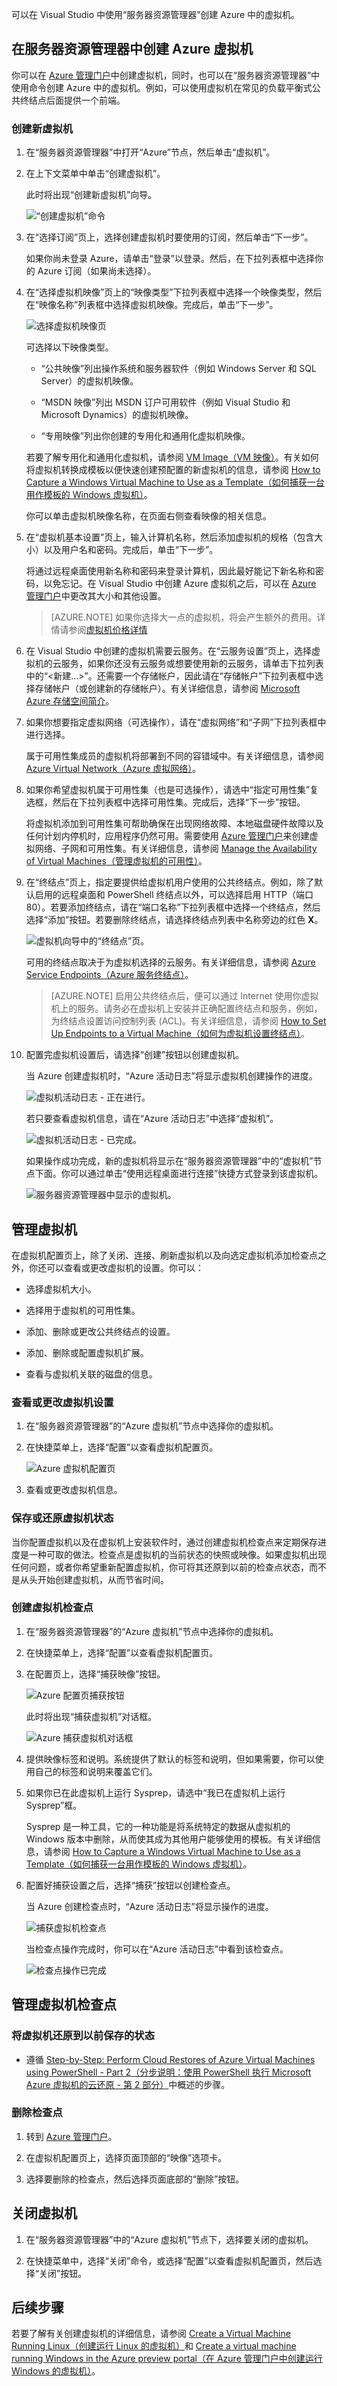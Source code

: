 可以在 Visual Studio 中使用“服务器资源管理器”创建 Azure 中的虚拟机。

## 在服务器资源管理器中创建 Azure 虚拟机

你可以在 [Azure 管理门户](https://manage.windowsazure.cn/)中创建虚拟机，同时，也可以在“服务器资源管理器”中使用命令创建 Azure 中的虚拟机。例如，可以使用虚拟机在常见的负载平衡式公共终结点后面提供一个前端。

### 创建新虚拟机

1. 在“服务器资源管理器”中打开“Azure”节点，然后单击“虚拟机”。

1. 在上下文菜单中单击“创建虚拟机”。

    此时将出现“创建新虚拟机”向导。

    ![“创建虚拟机”命令](./media/virtual-machines-common-classic-create-manage-visual-studio/IC718342.png)

1. 在“选择订阅”页上，选择创建虚拟机时要使用的订阅，然后单击“下一步”。

    如果你尚未登录 Azure，请单击“登录”以登录。然后，在下拉列表框中选择你的 Azure 订阅（如果尚未选择）。

1. 在“选择虚拟机映像”页上的“映像类型”下拉列表框中选择一个映像类型，然后在“映像名称”列表框中选择虚拟机映像。完成后，单击“下一步”。

    ![选择虚拟机映像页](./media/virtual-machines-common-classic-create-manage-visual-studio/IC744137.png)

    可选择以下映像类型。

    - “公共映像”列出操作系统和服务器软件（例如 Windows Server 和 SQL Server）的虚拟机映像。

    - “MSDN 映像”列出 MSDN 订户可用软件（例如 Visual Studio 和 Microsoft Dynamics）的虚拟机映像。

    - “专用映像”列出你创建的专用化和通用化虚拟机映像。

    若要了解专用化和通用化虚拟机，请参阅 [VM Image（VM 映像）](https://azure.microsoft.com/blog/2014/04/14/vm-image-blog-post/)。有关如何将虚拟机转换成模板以便快速创建预配置的新虚拟机的信息，请参阅 [How to Capture a Windows Virtual Machine to Use as a Template（如何捕获一台用作模板的 Windows 虚拟机）](/documentation/articles/virtual-machines-capture-image-windows-server/)。

    你可以单击虚拟机映像名称，在页面右侧查看映像的相关信息。

1. 在“虚拟机基本设置”页上，输入计算机名称，然后添加虚拟机的规格（包含大小）以及用户名和密码。完成后，单击“下一步”。

    将通过远程桌面使用新名称和密码来登录计算机，因此最好能记下新名称和密码，以免忘记。在 Visual Studio 中创建 Azure 虚拟机之后，可以在 [Azure 管理门户](https://manage.windowsazure.cn/)中更改其大小和其他设置。

    >[AZURE.NOTE] 如果你选择大一点的虚拟机，将会产生额外的费用。详情请参阅[虚拟机价格详情](/home/features/virtual-machines/#price)

1. 在 Visual Studio 中创建的虚拟机需要云服务。在“云服务设置”页上，选择虚拟机的云服务，如果你还没有云服务或想要使用新的云服务，请单击下拉列表中的“<新建...>”。还需要一个存储帐户，因此请在“存储帐户”下拉列表框中选择存储帐户（或创建新的存储帐户）。有关详细信息，请参阅 [Microsoft Azure 存储空间简介](/documentation/articles/storage-introduction)。

1. 如果你想要指定虚拟网络（可选操作），请在“虚拟网络”和“子网”下拉列表框中进行选择。

    属于可用性集成员的虚拟机将部署到不同的容错域中。有关详细信息，请参阅 [Azure Virtual Network（Azure 虚拟网络）](/home/features/networking/)。

1. 如果你希望虚拟机属于可用性集（也是可选操作），请选中“指定可用性集”复选框，然后在下拉列表框中选择可用性集。完成后，选择“下一步”按钮。

    将虚拟机添加到可用性集可帮助确保在出现网络故障、本地磁盘硬件故障以及任何计划内停机时，应用程序仍然可用。需要使用 [Azure 管理门户](https://manage.windowsazure.cn/)来创建虚拟网络、子网和可用性集。有关详细信息，请参阅 [Manage the Availability of Virtual Machines（管理虚拟机的可用性）](/documentation/articles/virtual-machines-windows-manage-availability/)。

1. 在“终结点”页上，指定要提供给虚拟机用户使用的公共终结点。例如，除了默认启用的远程桌面和 PowerShell 终结点以外，可以选择启用 HTTP（端口 80）。若要添加终结点，请在“端口名称”下拉列表框中选择一个终结点，然后选择“添加”按钮。若要删除终结点，请选择终结点列表中名称旁边的红色 **X**。

    ![虚拟机向导中的“终结点”页。](./media/virtual-machines-common-classic-create-manage-visual-studio/IC718351.png)

    可用的终结点取决于为虚拟机选择的云服务。有关详细信息，请参阅 [Azure Service Endpoints（Azure 服务终结点）](/documentation/articles/virtual-machines-set-up-endpoints/)。

    >[AZURE.NOTE] 启用公共终结点后，便可以通过 Internet 使用你虚拟机上的服务。请务必在虚拟机上安装并正确配置终结点和服务，例如，为终结点设置访问控制列表 (ACL)。有关详细信息，请参阅 [How to Set Up Endpoints to a Virtual Machine（如何为虚拟机设置终结点）](/documentation/articles/virtual-machines-set-up-endpoints/)。

1. 配置完虚拟机设置后，请选择“创建”按钮以创建虚拟机。

    当 Azure 创建虚拟机时，“Azure 活动日志”将显示虚拟机创建操作的进度。

    ![虚拟机活动日志 - 正在进行。](./media/virtual-machines-common-classic-create-manage-visual-studio/IC744138.png)

    若只要查看虚拟机信息，请在“Azure 活动日志”中选择“虚拟机”。

    ![虚拟机活动日志 - 已完成。](./media/virtual-machines-common-classic-create-manage-visual-studio/IC744139.png)

    如果操作成功完成，新的虚拟机将显示在“服务器资源管理器”中的“虚拟机”节点下面。你可以通过单击“使用远程桌面进行连接”快捷方式登录到该虚拟机。

    ![服务器资源管理器中显示的虚拟机。](./media/virtual-machines-common-classic-create-manage-visual-studio/IC744140.png)

## 管理虚拟机

在虚拟机配置页上，除了关闭、连接、刷新虚拟机以及向选定虚拟机添加检查点之外，你还可以查看或更改虚拟机的设置。你可以：

- 选择虚拟机大小。

- 选择用于虚拟机的可用性集。

- 添加、删除或更改公共终结点的设置。

- 添加、删除或配置虚拟机扩展。

- 查看与虚拟机关联的磁盘的信息。

### 查看或更改虚拟机设置

1. 在“服务器资源管理器”的“Azure 虚拟机”节点中选择你的虚拟机。

1. 在快捷菜单上，选择“配置”以查看虚拟机配置页。

    ![Azure 虚拟机配置页](./media/virtual-machines-common-classic-create-manage-visual-studio/IC744141.png)

1. 查看或更改虚拟机信息。

### 保存或还原虚拟机状态

当你配置虚拟机以及在虚拟机上安装软件时，通过创建虚拟机检查点来定期保存进度是一种可取的做法。检查点是虚拟机的当前状态的快照或映像。如果虚拟机出现任何问题，或者你希望重新配置虚拟机，你可将其还原到以前的检查点状态，而不是从头开始创建虚拟机，从而节省时间。

### 创建虚拟机检查点

1. 在“服务器资源管理器”的“Azure 虚拟机”节点中选择你的虚拟机。

1. 在快捷菜单上，选择“配置”以查看虚拟机配置页。

1. 在配置页上，选择“捕获映像”按钮。

    ![Azure 配置页捕获按钮](./media/virtual-machines-common-classic-create-manage-visual-studio/IC744142.png)

    此时将出现“捕获虚拟机”对话框。

    ![Azure 捕获虚拟机对话框](./media/virtual-machines-common-classic-create-manage-visual-studio/IC744143.png)

1. 提供映像标签和说明。系统提供了默认的标签和说明，但如果需要，你可以使用自己的标签和说明来覆盖它们。

1. 如果你已在此虚拟机上运行 Sysprep，请选中“我已在虚拟机上运行 Sysprep”框。

    Sysprep 是一种工具，它的一种功能是将系统特定的数据从虚拟机的 Windows 版本中删除，从而使其成为其他用户能够使用的模板。有关详细信息，请参阅 [How to Capture a Windows Virtual Machine to Use as a Template（如何捕获一台用作模板的 Windows 虚拟机）](/documentation/articles/virtual-machines-capture-image-windows-server/)。

1. 配置好捕获设置之后，选择“捕获”按钮以创建检查点。

    当 Azure 创建检查点时，“Azure 活动日志”将显示操作的进度。

    ![捕获虚拟机检查点](./media/virtual-machines-common-classic-create-manage-visual-studio/IC744144.png)

    当检查点操作完成时，你可以在“Azure 活动日志”中看到该检查点。

    ![检查点操作已完成](./media/virtual-machines-common-classic-create-manage-visual-studio/IC744145.png)

## 管理虚拟机检查点

### 将虚拟机还原到以前保存的状态

- 遵循 [Step-by-Step: Perform Cloud Restores of Azure Virtual Machines using PowerShell - Part 2（分步说明：使用 PowerShell 执行 Microsoft Azure 虚拟机的云还原 - 第 2 部分）](http://blogs.technet.com/b/keithmayer/archive/2014/02/04/step-by-step-perform-cloud-restores-of-windows-azure-virtual-machines-using-powershell-part-2.aspx)中概述的步骤。

### 删除检查点

1. 转到 [Azure 管理门户](https://manage.windowsazure.cn/)。

1. 在虚拟机配置页上，选择页面顶部的“映像”选项卡。

1. 选择要删除的检查点，然后选择页面底部的“删除”按钮。

## 关闭虚拟机

1. 在“服务器资源管理器”中的“Azure 虚拟机”节点下，选择要关闭的虚拟机。

1. 在快捷菜单中，选择“关闭”命令，或选择“配置”以查看虚拟机配置页，然后选择“关闭”按钮。

## 后续步骤

若要了解有关创建虚拟机的详细信息，请参阅 [Create a Virtual Machine Running Linux（创建运行 Linux 的虚拟机）](/documentation/articles/virtual-machines-linux-quick-create-cli)和 [Create a virtual machine running Windows in the Azure preview portal（在 Azure 管理门户中创建运行 Windows 的虚拟机）](/documentation/articles/virtual-machines-windows-classic-tutorial)。

<!---HONumber=Mooncake_0425_2016-->